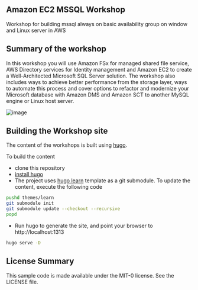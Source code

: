 ## Amazon EC2 MSSQL Workshop

Workshop for building mssql always on basic availability group on window and Linux server in AWS

## Summary of the workshop

In this workshop you will use Amazon FSx for managed shared file service, AWS Directory services for Identity management and Amazon EC2 to create a Well-Architected Microsoft SQL Server solution. 
The workshop also includes ways to achieve better performance from the storage layer, ways to automate this process and cover options to refactor and modernize your Microsoft database with Amazon DMS and Amazon SCT to another MySQL engine or Linux host server.

![image](https://github.com/aws-samples/amazon-ec2-mssql-workshop/blob/master/content/img/Architecture/mssql-draw-workshop-Page-1.png)


## Building the Workshop site

The content of the workshops is built using [hugo](https://gohugo.io/). 

To build the content
 * clone this repository
 * [install hugo](https://gohugo.io/getting-started/installing/)
 * The project uses [hugo learn](https://github.com/matcornic/hugo-theme-learn/) template as a git submodule. To update the content, execute the following code
```bash
pushd themes/learn
git submodule init
git submodule update --checkout --recursive
popd
```
 * Run hugo to generate the site, and point your browser to http://localhost:1313
```bash
hugo serve -D
```


## License Summary

This sample code is made available under the MIT-0 license. See the LICENSE file.
